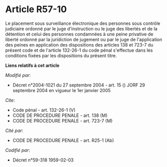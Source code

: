 # Article R57-10

Le placement sous surveillance électronique des personnes sous contrôle judiciaire ordonné par le juge d'instruction ou le
juge des libertés et de la détention et celui des personnes condamnées à une peine privative de liberté ordonné par la
juridiction de jugement ou par le juge de l'application des peines en application des dispositions des articles 138 et 723-7
du présent code et de l'article 132-26-1 du code pénal s'effectue dans les conditions fixées par les dispositions du présent
titre.

**Liens relatifs à cet article**

_Modifié par_:

  - Décret n°2004-1021 du 27 septembre 2004 - art. 15 () JORF 29 septembre 2004 en vigueur le 1er janvier 2005

_Cite_:

  - Code pénal - art. 132-26-1 (V)
  - CODE DE PROCEDURE PENALE - art. 138 (M)
  - CODE DE PROCEDURE PENALE - art. 723-7 (M)

_Cité par_:

  - CODE DE PROCEDURE PENALE - art. R25-1 (Ab)

_Codifié par_:

  - Décret n°59-318 1959-02-03
